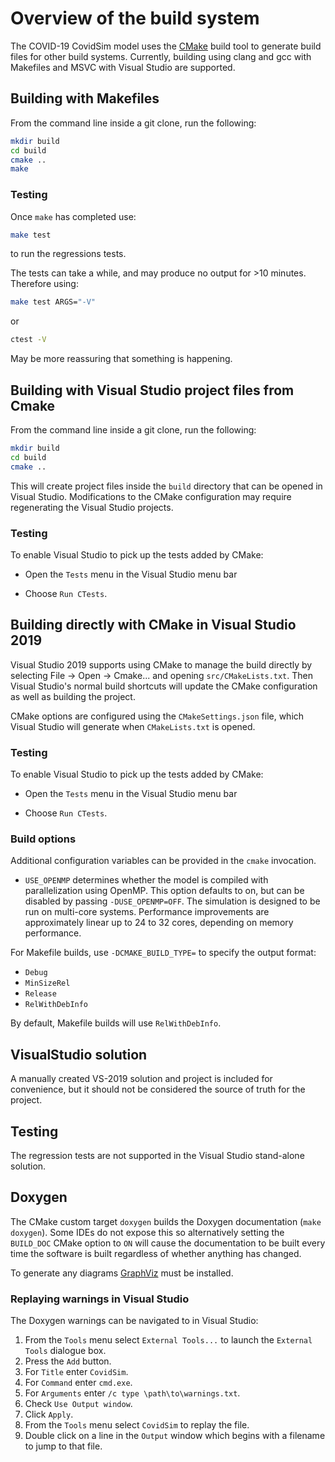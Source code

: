 # Overview of the build system

The COVID-19 CovidSim model uses the [CMake](www.cmake.org) build tool to
generate build files for other build systems. Currently, building using clang
and gcc with Makefiles and MSVC with Visual Studio are supported.

## Building with Makefiles

From the command line inside a git clone, run the following:

```sh
mkdir build
cd build
cmake ..
make
```

### Testing

Once `make` has completed use:

```sh
make test
```

to run the regressions tests.

The tests can take a while, and may produce no output for >10 minutes.
Therefore using:

```sh
make test ARGS="-V"
```

or

```sh
ctest -V
```

May be more reassuring that something is happening.

## Building with Visual Studio project files from Cmake

From the command line inside a git clone, run the following:

```sh
mkdir build
cd build
cmake ..
```

This will create project files inside the `build` directory that can be opened
in Visual Studio. Modifications to the CMake configuration may require
regenerating the Visual Studio projects.

### Testing

To enable Visual Studio to pick up the tests added by CMake:

 * Open the `Tests` menu in the Visual Studio menu bar

 * Choose `Run CTests`.

## Building directly with CMake in Visual Studio 2019

Visual Studio 2019 supports using CMake to manage the build directly by
selecting File -> Open -> Cmake... and opening `src/CMakeLists.txt`. Then
Visual Studio's normal build shortcuts will update the CMake configuration
as well as building the project.

CMake options are configured using the `CMakeSettings.json` file, which
Visual Studio will generate when `CMakeLists.txt` is opened.

### Testing

To enable Visual Studio to pick up the tests added by CMake:

 * Open the `Tests` menu in the Visual Studio menu bar

 * Choose `Run CTests`.

### Build options

Additional configuration variables can be provided in the `cmake` invocation.

- `USE_OPENMP` determines whether the model is compiled with parallelization
using OpenMP. This option defaults to on, but can be disabled by passing
`-DUSE_OPENMP=OFF`. The simulation is designed to be run on multi-core systems.
Performance improvements are approximately linear up to 24 to 32 cores,
depending on memory performance.

For Makefile builds, use `-DCMAKE_BUILD_TYPE=` to specify the output format:

- `Debug`
- `MinSizeRel`
- `Release`
- `RelWithDebInfo`

By default, Makefile builds will use `RelWithDebInfo`.

## VisualStudio solution

A manually created VS-2019 solution and project is included for convenience,
but it should not be considered the source of truth for the project.

## Testing

The regression tests are not supported in the Visual Studio stand-alone
solution.

## Doxygen

The CMake custom target `doxygen` builds the Doxygen documentation
(`make doxygen`). Some IDEs do not expose this so alternatively setting the
`BUILD_DOC` CMake option to `ON` will cause the documentation to be built
every time the software is built regardless of whether anything has changed.

To generate any diagrams [GraphViz](https://graphviz.org/) must be installed.

### Replaying warnings in Visual Studio

The Doxygen warnings can be navigated to in Visual Studio:
1. From the `Tools` menu select `External Tools...` to launch the
`External Tools` dialogue box.
2. Press the `Add` button.
3. For `Title` enter `CovidSim`.
4. For `Command` enter `cmd.exe`.
5. For `Arguments` enter `/c type \path\to\warnings.txt`.
6. Check `Use Output window`.
7. Click `Apply`.
8. From the `Tools` menu select `CovidSim` to replay the file.
9. Double click on a line in the `Output` window which begins with a filename
to jump to that file.
